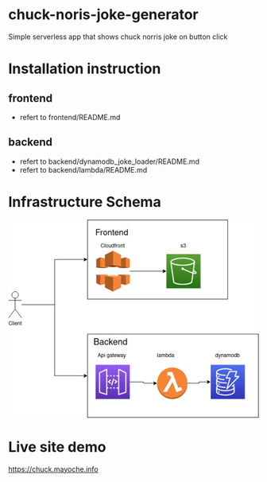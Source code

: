 # chuck-noris-joke-generator

Simple serverless app that shows chuck norris joke on button click

# Installation instruction

## frontend
- refert to frontend/README.md

## backend
- refert to backend/dynamodb_joke_loader/README.md
- refert to backend/lambda/README.md

# Infrastructure Schema

![Schema ](schema/chuck-norris-joke-generator.jpg "Schema")

# Live site demo

https://chuck.mayoche.info
